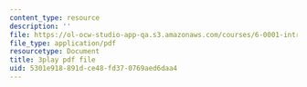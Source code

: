 ```yaml
---
content_type: resource
description: ''
file: https://ol-ocw-studio-app-qa.s3.amazonaws.com/courses/6-0001-introduction-to-computer-science-and-programming-in-python-fall-2016/5301e918891dce48fd370769aed6daa4_goalLDamePE.pdf
file_type: application/pdf
resourcetype: Document
title: 3play pdf file
uid: 5301e918-891d-ce48-fd37-0769aed6daa4
---
```

